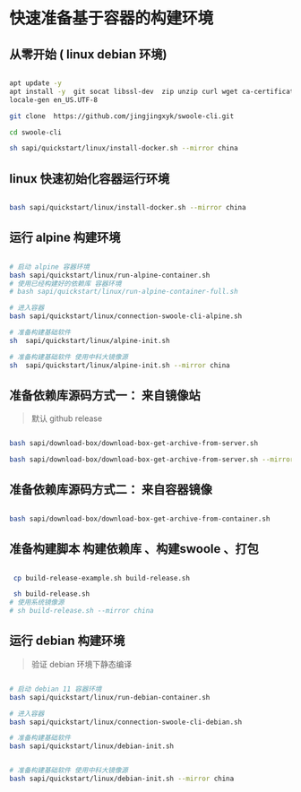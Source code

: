# 快速准备基于容器的构建环境

## 从零开始 ( linux debian 环境)

```bash

apt update -y
apt install -y  git socat libssl-dev  zip unzip curl wget ca-certificates  locales
locale-gen en_US.UTF-8

git clone  https://github.com/jingjingxyk/swoole-cli.git

cd swoole-cli

sh sapi/quickstart/linux/install-docker.sh --mirror china

```

## linux 快速初始化容器运行环境

```bash

bash sapi/quickstart/linux/install-docker.sh --mirror china

```

## 运行 alpine 构建环境

```bash

# 启动 alpine 容器环境
bash sapi/quickstart/linux/run-alpine-container.sh
# 使用已经构建好的依赖库 容器环境
# bash sapi/quickstart/linux/run-alpine-container-full.sh

# 进入容器
bash sapi/quickstart/linux/connection-swoole-cli-alpine.sh

# 准备构建基础软件
sh  sapi/quickstart/linux/alpine-init.sh

# 准备构建基础软件 使用中科大镜像源
sh  sapi/quickstart/linux/alpine-init.sh --mirror china

```

## 准备依赖库源码方式一： 来自镜像站

> 默认 github release

```bash

bash sapi/download-box/download-box-get-archive-from-server.sh

bash sapi/download-box/download-box-get-archive-from-server.sh --mirror china

```

## 准备依赖库源码方式二： 来自容器镜像

```bash

bash sapi/download-box/download-box-get-archive-from-container.sh

```

## 准备构建脚本 构建依赖库 、构建swoole 、打包

```bash

 cp build-release-example.sh build-release.sh

 sh build-release.sh
# 使用系统镜像源
# sh build-release.sh --mirror china

```

## 运行 debian 构建环境

> 验证 debian 环境下静态编译

```bash

# 启动 debian 11 容器环境
bash sapi/quickstart/linux/run-debian-container.sh

# 进入容器
bash sapi/quickstart/linux/connection-swoole-cli-debian.sh

# 准备构建基础软件
bash sapi/quickstart/linux/debian-init.sh


# 准备构建基础软件 使用中科大镜像源
bash sapi/quickstart/linux/debian-init.sh --mirror china

```



